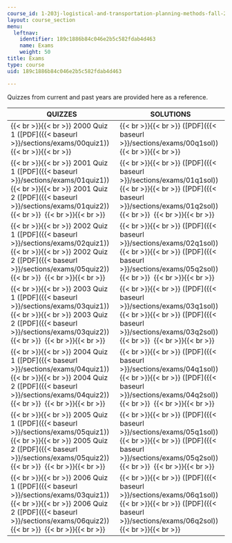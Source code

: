 ```yaml
---
course_id: 1-203j-logistical-and-transportation-planning-methods-fall-2006
layout: course_section
menu:
  leftnav:
    identifier: 189c1886b84c046e2b5c582fdab4d463
    name: Exams
    weight: 50
title: Exams
type: course
uid: 189c1886b84c046e2b5c582fdab4d463

---
```


Quizzes from current and past years are provided here as a reference.

| QUIZZES | SOLUTIONS |
| --- | --- |
|  {{< br >}}{{< br >}} 2000 Quiz 1 ([PDF]({{< baseurl >}}/sections/exams/00quiz1)) {{< br >}}{{< br >}}  |  {{< br >}}{{< br >}} ([PDF]({{< baseurl >}}/sections/exams/00q1sol)) {{< br >}}{{< br >}}  |
|  {{< br >}}{{< br >}} 2001 Quiz 1 ([PDF]({{< baseurl >}}/sections/exams/01quiz1)) {{< br >}}{{< br >}} 2001 Quiz 2 ([PDF]({{< baseurl >}}/sections/exams/01quiz2))  {{< br >}}  {{< br >}}{{< br >}}  |  {{< br >}}{{< br >}} ([PDF]({{< baseurl >}}/sections/exams/01q1sol)) {{< br >}}{{< br >}} ([PDF]({{< baseurl >}}/sections/exams/01q2sol))  {{< br >}}  {{< br >}}{{< br >}}  |
|  {{< br >}}{{< br >}} 2002 Quiz 1 ([PDF]({{< baseurl >}}/sections/exams/02quiz1)) {{< br >}}{{< br >}} 2002 Quiz 2 ([PDF]({{< baseurl >}}/sections/exams/05quiz2))  {{< br >}}  {{< br >}}{{< br >}}  |  {{< br >}}{{< br >}} ([PDF]({{< baseurl >}}/sections/exams/02q1sol)) {{< br >}}{{< br >}} ([PDF]({{< baseurl >}}/sections/exams/05q2sol))  {{< br >}}  {{< br >}}{{< br >}}  |
|  {{< br >}}{{< br >}} 2003 Quiz 1 ([PDF]({{< baseurl >}}/sections/exams/03quiz1)) {{< br >}}{{< br >}} 2003 Quiz 2 ([PDF]({{< baseurl >}}/sections/exams/03quiz2))  {{< br >}}  {{< br >}}{{< br >}}  |  {{< br >}}{{< br >}} ([PDF]({{< baseurl >}}/sections/exams/03q1sol)) {{< br >}}{{< br >}} ([PDF]({{< baseurl >}}/sections/exams/03q2sol))  {{< br >}}  {{< br >}}{{< br >}}  |
|  {{< br >}}{{< br >}} 2004 Quiz 1 ([PDF]({{< baseurl >}}/sections/exams/04quiz1)) {{< br >}}{{< br >}} 2004 Quiz 2 ([PDF]({{< baseurl >}}/sections/exams/04quiz2))  {{< br >}}  {{< br >}}{{< br >}}  |  {{< br >}}{{< br >}} ([PDF]({{< baseurl >}}/sections/exams/04q1sol)) {{< br >}}{{< br >}} ([PDF]({{< baseurl >}}/sections/exams/04q2sol))  {{< br >}}  {{< br >}}{{< br >}}  |
|  {{< br >}}{{< br >}} 2005 Quiz 1 ([PDF]({{< baseurl >}}/sections/exams/05quiz1)) {{< br >}}{{< br >}} 2005 Quiz 2 ([PDF]({{< baseurl >}}/sections/exams/05quiz2))  {{< br >}}  {{< br >}}{{< br >}}  |  {{< br >}}{{< br >}} ([PDF]({{< baseurl >}}/sections/exams/05q1sol)) {{< br >}}{{< br >}} ([PDF]({{< baseurl >}}/sections/exams/05q2sol))  {{< br >}}  {{< br >}}{{< br >}}  |
|  {{< br >}}{{< br >}} 2006 Quiz 1 ([PDF]({{< baseurl >}}/sections/exams/03quiz1)) {{< br >}}{{< br >}} 2006 Quiz 2 ([PDF]({{< baseurl >}}/sections/exams/06quiz2))  {{< br >}}  {{< br >}}{{< br >}}  |  {{< br >}}{{< br >}} ([PDF]({{< baseurl >}}/sections/exams/06q1sol)) {{< br >}}{{< br >}} ([PDF]({{< baseurl >}}/sections/exams/06q2sol)) {{< br >}}{{< br >}}